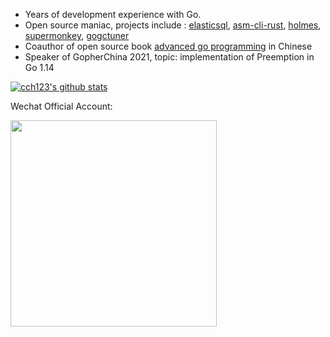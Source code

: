 * Years of development experience with Go.
* Open source maniac, projects include : [elasticsql](http://github.com/cch123/elasticsql), [asm-cli-rust](http://github.com/cch123/asm-cli-rust), [holmes](https://github.com/mosn/holmes), [supermonkey](http://github.com/cch123/supermonkey), [gogctuner](https://github.com/cch123/gogctuner)
* Coauthor of open source book [advanced go programming](https://github.com/chai2010/advanced-go-programming-book) in Chinese
* Speaker of GopherChina 2021, topic: implementation of Preemption in Go 1.14

[![cch123's github stats](https://github-readme-stats-git-masterrstaa-rickstaa.vercel.app/api?username=cch123)](https://github.com/cch123)

Wechat Official Account:

<img width="330px"  src="https://xargin.com/content/images/2021/05/wechat.png">

